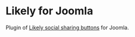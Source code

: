 # Likely for Joomla

Plugin of [Likely social sharing buttons](https://ilyabirman.net/likely/) for Joomla.
